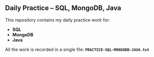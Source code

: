## Daily Practice – SQL, MongoDB, Java

This repository contains my daily practice work for:

- **SQL**
- **MongoDB**
- **Java**

All the work is recorded in a single file: **`PRACTICE-SQL-MONGODB-JAVA.txt`**
